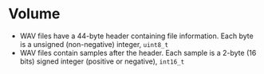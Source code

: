 # Volume
- WAV files have a 44-byte header containing file information. Each byte is a unsigned (non-negative) integer, `uint8_t`
- WAV files contain samples after the header. Each sample is a 2-byte (16 bits) signed integer (positive or negative), `int16_t`

